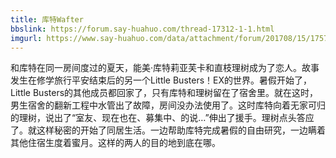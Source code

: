 ```yaml
---
title: 库特Wafter
bbslink: https://forum.say-huahuo.com/thread-17312-1-1.html
imgurl: https://www.say-huahuo.com/data/attachment/forum/201708/15/175739tgn9p53akbd1c0xd.jpg
---
```


和库特在同一房间度过的夏天，能美·库特莉亚芙卡和直枝理树成为了恋人。故事发生在修学旅行平安结束后的另一个Little Busters！EX的世界。暑假开始了，Little Busters的其他成员都回家了，只有库特和理树留在了宿舍里。就在这时，男生宿舍的翻新工程中水管出了故障，房间没办法使用了。这时库特向着无家可归的理树，说出了“室友、现在也在、募集中、的说…”伸出了援手。理树点头答应了。就这样秘密的开始了同居生活。一边帮助库特完成暑假的自由研究，一边瞒着其他住宿生度着蜜月。这样的两人的目的地到底在哪。<!--more-->
